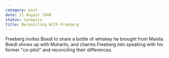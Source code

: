 ```yaml
---
category: past
date: 21 August 1948
status: synopsis
title: Reconciling With Freeberg
---
```



Freeberg invites Boedi to share a bottle of whiskey
he brought from Manila. Boedi shows up with Muharto, and charms Freeberg
into speaking with his former "co-pilot" and reconciling their
differences.

